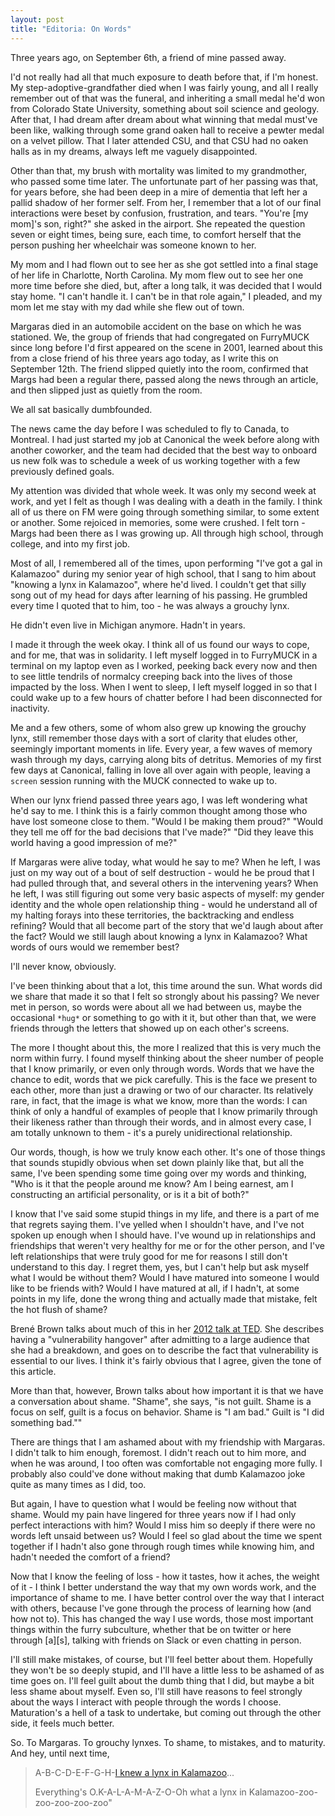 ```yaml
---
layout: post
title: "Editoria: On Words"
---
```


Three years ago, on September 6th, a friend of mine passed away.

I'd not really had all that much exposure to death before that, if I'm honest.  My step-adoptive-grandfather died when I was fairly young, and all I really remember out of that was the funeral, and inheriting a small medal he'd won from Colorado State University, something about soil science and geology.  After that, I had dream after dream about what winning that medal must've been like, walking through some grand oaken hall to receive a pewter medal on a velvet pillow.  That I later attended CSU, and that CSU had no oaken halls as in my dreams, always left me vaguely disappointed.

Other than that, my brush with mortality was limited to my grandmother, who passed some time later.  The unfortunate part of her passing was that, for years before, she had been deep in a mire of dementia that left her a pallid shadow of her former self.  From her, I remember that a lot of our final interactions were beset by confusion, frustration, and tears.  "You're [my mom]'s son, right?" she asked in the airport.  She repeated the question seven or eight times, being sure, each time, to comfort herself that the person pushing her wheelchair was someone known to her.

My mom and I had flown out to see her as she got settled into a final stage of her life in Charlotte, North Carolina.  My mom flew out to see her one more time before she died, but, after a long talk, it was decided that I would stay home.  "I can't handle it.  I can't be in that role again," I pleaded, and my mom let me stay with my dad while she flew out of town.<!--more-->

Margaras died in an automobile accident on the base on which he was stationed.  We, the group of friends that had congregated on FurryMUCK since long before I'd first appeared on the scene in 2001, learned about this from a close friend of his three years ago today, as I write this on September 12th.  The friend slipped quietly into the room, confirmed that Margs had been a regular there, passed along the news through an article, and then slipped just as quietly from the room.

We all sat basically dumbfounded.

The news came the day before I was scheduled to fly to Canada, to Montreal.  I had just started my job at Canonical the week before along with another coworker, and the team had decided that the best way to onboard us new folk was to schedule a week of us working together with a few previously defined goals.

My attention was divided that whole week.  It was only my second week at work, and yet I felt as though I was dealing with a death in the family.  I think all of us there on FM were going through something similar, to some extent or another.  Some rejoiced in memories, some were crushed.  I felt torn - Margs had been there as I was growing up.  All through high school, through college, and into my first job.

Most of all, I remembered all of the times, upon performing "I've got a gal in Kalamazoo" during my senior year of high school, that I sang to him about "knowing a lynx in Kalamazoo", where he'd lived.  I couldn't get that silly song out of my head for days after learning of his passing.  He grumbled every time I quoted that to him, too - he was always a grouchy lynx.

He didn't even live in Michigan anymore.  Hadn't in years.

I made it through the week okay.  I think all of us found our ways to cope, and for me, that was in solidarity.  I left myself logged in to FurryMUCK in a terminal on my laptop even as I worked, peeking back every now and then to see little tendrils of normalcy creeping back into the lives of those impacted by the loss.  When I went to sleep, I left myself logged in so that I could wake up to a few hours of chatter before I had been disconnected for inactivity.

Me and a few others, some of whom also grew up knowing the grouchy lynx, still remember those days with a sort of clarity that eludes other, seemingly important moments in life.  Every year, a few waves of memory wash through my days, carrying along bits of detritus.  Memories of my first few days at Canonical, falling in love all over again with people, leaving a `screen` session running with the MUCK connected to wake up to.

When our lynx friend passed three years ago, I was left wondering what he'd say to me.  I think this is a fairly common thought among those who have lost someone close to them.  "Would I be making them proud?"  "Would they tell me off for the bad decisions that I've made?"  "Did they leave this world having a good impression of me?"

If Margaras were alive today, what would he say to me?  When he left, I was just on my way out of a bout of self destruction - would he be proud that I had pulled through that, and several others in the intervening years?  When he left, I was still figuring out some very basic aspects of myself: my gender identity and the whole open relationship thing - would he understand all of my halting forays into these territories, the backtracking and endless refining?  Would that all become part of the story that we'd laugh about after the fact?  Would we still laugh about knowing a lynx in Kalamazoo?  What words of ours would we remember best?

I'll never know, obviously.

I've been thinking about that a lot, this time around the sun.  What words did we share that made it so that I felt so strongly about his passing?  We never met in person, so words were about all we had between us, maybe the occasional `*hug*` or something to go with it it, but other than that, we were friends through the letters that showed up on each other's screens.

The more I thought about this, the more I realized that this is very much the norm within furry.  I found myself thinking about the sheer number of people that I know primarily, or even only through words.  Words that we have the chance to edit, words that we pick carefully.  This is the face we present to each other, more than just a drawing or two of our character.  Its relatively rare, in fact, that the image is what we know, more than the words: I can think of only a handful of examples of people that I know primarily through their likeness rather than through their words, and in almost every case, I  am totally unknown to them - it's a purely unidirectional relationship.

Our words, though, is how we truly know each other.  It's one of those things that sounds stupidly obvious when set down plainly like that, but all the same, I've been spending some time going over my words and thinking, "Who is it that the people around me know?  Am I being earnest, am I constructing an artificial personality, or is it a bit of both?"

I know that I've said some stupid things in my life, and there is a part of me that regrets saying them.  I've yelled when I shouldn't have, and I've not spoken up enough when I should have.  I've wound up in relationships and friendships that weren't very healthy for me or for the other person, and I've left relationships that were truly good for me for reasons I still don't understand to this day.  I regret them, yes, but I can't help but ask myself what I would be without them?  Would I have matured into someone I would like to be friends with?  Would I have matured at all, if I hadn't, at some points in my life, done the wrong thing and actually made that mistake, felt the hot flush of shame?

Brené Brown talks about much of this in her [2012 talk at TED](http://www.ted.com/talks/brene_brown_listening_to_shame?language=en).  She describes having a "vulnerability hangover" after admitting to a large audience that she had a breakdown, and goes on to describe the fact that vulnerability is essential to our lives.  I think it's fairly obvious that I agree, given the tone of this article.

More than that, however, Brown talks about how important it is that we have a conversation about shame.  "Shame", she says, "is not guilt.  Shame is a focus on self, guilt is a focus on behavior. Shame is "I am bad." Guilt is "I did something bad.""

There are things that I am ashamed about with my friendship with Margaras.  I didn't talk to him enough, foremost.  I didn't reach out to him more, and when he was around, I too often was comfortable not engaging more fully.  I probably also could've done without making that dumb Kalamazoo joke quite as many times as I did, too.

But again, I have to question what I would be feeling now without that shame.  Would my pain have lingered for three years now if I had only perfect interactions with him?  Would I miss him so deeply if there were no words left unsaid between us?  Would I feel so glad about the time we spent together if I hadn't also gone through rough times while knowing him, and hadn't needed the comfort of a friend?

Now that I know the feeling of loss - how it tastes, how it aches, the weight of it - I think I better understand the way that my own words work, and the importance of shame to me.  I have better control over the way that I interact with others, because I've gone through the process of learning how (and how not to).  This has changed the way I use words, those most important things within the furry subculture, whether that be on twitter or here through \[a\]\[s\], talking with friends on Slack or even chatting in person.

I'll still make mistakes, of course, but I'll feel better about them.  Hopefully they won't be so deeply stupid, and I'll have a little less to be ashamed of as time goes on.  I'll feel guilt about the dumb thing that I did, but maybe a bit less shame about myself.  Even so, I'll still have reasons to feel strongly about the ways I interact with people through the words I choose.  Maturation's a hell of a task to undertake, but coming out through the other side, it feels much better.

So.  To Margaras.  To grouchy lynxes.  To shame, to mistakes, and to maturity.  And hey, until next time,

> A-B-C-D-E-F-G-H-[I knew a lynx in Kalamazoo](https://www.youtube.com/watch?v=WQQfK8Bqkw0)...
>
> Everything's O.K-A-L-A-M-A-Z-O-Oh what a lynx in Kalamazoo-zoo-zoo-zoo-zoo-zoo"
